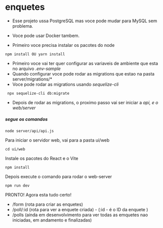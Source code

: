 # enquetes

- Esse projeto ussa PostgreSQL mas voce pode mudar para MySQL sem problema.
- Voce pode usar Docker tambem.

- Primeiro voce precisa instalar os pacotes do node
``` shell
npm install OU yarn install
```
- Primeiro voce vai ter quer configurar as variaveis de ambiente que esta no arquivo *.env-sample*
- Quando configurar voce pode rodar as migrations que estao na pasta server/migrations/*
- Voce pode rodar as migrations usando *sequelize-cli*

``` shell
 npx sequelize-cli db:migrate
```

- Depois de rodar as migrations, o proximo passo vai ser iniciar a *api, e o web/server*
##### segue os comandos
``` shell
node server/api/api.js
```
Para iniciar o servidor web, vai para a pasta ui/web
``` shell
cd ui/web
```
Instale os pacotes do React e o Vite
``` shell
npm install
```
Depois execute o comando para rodar o web-server
```
npm run dev
```

PRONTO! Agora esta tudo certo!

- /form (rota para criar as enquetes)
- /poll/:id (rota para ver a enquete criada) - (:id - é o ID da enquete )
- /polls (ainda em desenvolvimento para ver todas as emquetes nao iniciadas, em andamento e finalizadas)
